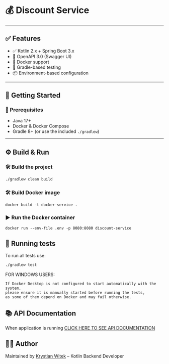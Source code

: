 # 💰 Discount Service

---

## ✅ Features

- ✅ Kotlin 2.x + Spring Boot 3.x
- 📖 OpenAPI 3.0 (Swagger UI)
- 🐳 Docker support
- 🧪 Gradle-based testing
- 📦 Environment-based configuration

---

## 🏁 Getting Started

### 🔧 Prerequisites

- Java 17+
- Docker & Docker Compose
- Gradle 8+ (or use the included `./gradlew`)

---

## ⚙️ Build & Run

### 🛠 Build the project

```bash
./gradlew clean build
```

### 🛠 Build Docker image
```docker
docker build -t docker-service .
```

### ▶️ Run the Docker container
```
docker run --env-file .env -p 8080:8080 discount-service
```

## 🧪 Running tests
To run all tests use:
```bash
./gradlew test
```
FOR WINDOWS USERS:
```
If Docker Desktop is not configured to start automatically with the system, 
please ensure it is manually started before running the tests, 
as some of them depend on Docker and may fail otherwise.
```

## 📚 API Documentation
When application is running 
[CLICK HERE TO SEE API DOCUMENTATION](http://localhost:8080/swagger-ui.html)

## 🧑‍💻 Author

Maintained by [Krystian Witek](https://pl.linkedin.com/in/kw9531) – Kotlin Backend Developer
